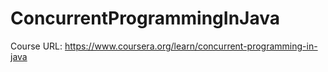 # ConcurrentProgrammingInJava
Course URL: https://www.coursera.org/learn/concurrent-programming-in-java
